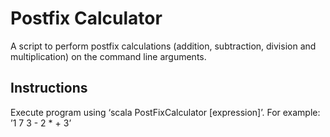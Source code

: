 # Postfix Calculator

A script to perform postfix calculations (addition, subtraction, division and multiplication) on the command line arguments.

## Instructions

Execute program using ‘scala PostFixCalculator [expression]’. For example: ’1 7 3 - 2 * + 3’
